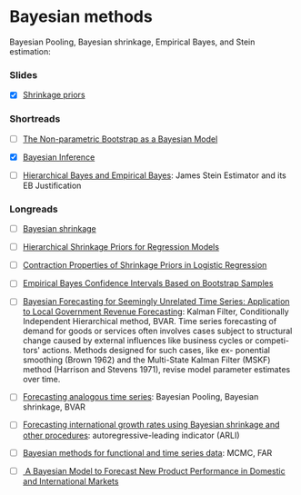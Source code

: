 # Bayesian methods

Bayesian Pooling, Bayesian shrinkage, Empirical Bayes, and Stein estimation:


### Slides

- [x] [Shrinkage priors](http://www.jarad.me/courses/stat615/slides/Hierarchical/Hierarchical1.pdf)


### Shortreads

- [ ] [The Non-parametric Bootstrap as a Bayesian Model](http://www.sumsar.net/blog/2015/04/the-non-parametric-bootstrap-as-a-bayesian-model/)

- [x] [Bayesian Inference](http://pages.stat.wisc.edu/~larget/stat302/bayes.pdf)

- [ ] [Hierarchical Bayes and Empirical Bayes](https://www2.isye.gatech.edu/~brani/isyebayes/bank/handout8.pdf): James Stein Estimator and its EB Justification


### Longreads

- [ ] [Bayesian shrinkage](https://arxiv.org/pdf/1212.6088.pdf)


- [ ] [Hierarchical Shrinkage Priors for Regression Models](https://projecteuclid.org/download/pdfview_1/euclid.ba/1453211963)

- [ ] [Contraction Properties of Shrinkage Priors in Logistic Regression](https://www4.stat.ncsu.edu/~sghosal/papers/Shrinkage%20Logistic.pdf)




- [ ] [Empirical Bayes Confidence Intervals Based on Bootstrap Samples](https://www.jstor.org/stable/2288778?seq=1#metadata_info_tab_contents)





- [ ] [Bayesian Forecasting for Seemingly Unrelated Time Series: Application to Local Government Revenue Forecasting](https://www.jstor.org/stable/2632644?seq=1#page_scan_tab_contents):
Kalman Filter,  Conditionally Independent Hierarchical method,  BVAR.  Time series forecasting of demand for goods or services
 often involves cases subject to structural change caused
 by external influences like business cycles or competi-
 tors' actions. Methods designed for such cases, like ex-
 ponential smoothing (Brown 1962) and the Multi-State
 Kalman Filter (MSKF) method (Harrison and Stevens
 1971), revise model parameter estimates over time.


- [ ] [Forecasting analogous time series](http://citeseerx.ist.psu.edu/viewdoc/download?doi=10.1.1.519.6011&rep=rep1&type=pdf): Bayesian Pooling, Bayesian shrinkage, BVAR  

- [ ] [Forecasting international growth rates using Bayesian shrinkage and other procedures](https://www.sciencedirect.com/science/article/pii/0304407689900365): autoregressive-leading indicator (ARLI) 





- [ ] [Bayesian methods for functional and time series data](https://higherlogicdownload.s3.amazonaws.com/AMSTAT/7328eb46-c57e-49af-8d4f-0460ca4a6a2c/UploadedImages/Kowal.pdf): MCMC, FAR




- [ ] [ A Bayesian Model to Forecast New Product  Performance in Domestic and International  Markets](https://www.jstor.org/stable/pdf/193212.pdf?refreqid=excelsior%3A6ffa4c175c12f924017d227a9b4194eb)
